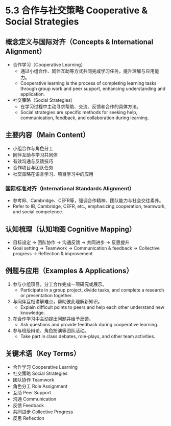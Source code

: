 # 5.3 合作与社交策略 Cooperative & Social Strategies

## 概念定义与国际对齐（Concepts & International Alignment）

- 合作学习（Cooperative Learning）
  - 通过小组合作、同伴互助等方式共同完成学习任务，提升理解与应用能力。
  - Cooperative learning is the process of completing learning tasks through group work and peer support, enhancing understanding and application.
- 社交策略（Social Strategies）
  - 在学习过程中主动寻求帮助、交流、反馈和合作的具体方法。
  - Social strategies are specific methods for seeking help, communication, feedback, and collaboration during learning.

## 主要内容（Main Content）

- 小组合作与角色分工
- 同伴互助与学习共同体
- 有效沟通与反馈技巧
- 合作项目与团队任务
- 社交策略在语言学习、项目学习中的应用

### 国际标准对齐（International Standards Alignment）

- 参考IB、Cambridge、CEFR等，强调合作精神、团队能力与社会交往素养。
- Refer to IB, Cambridge, CEFR, etc., emphasizing cooperation, teamwork, and social competence.

## 认知梳理（认知地图 Cognitive Mapping）

- 目标设定 → 团队协作 → 沟通反馈 → 共同进步 → 反思提升
- Goal setting → Teamwork → Communication & feedback → Collective progress → Reflection & improvement

## 例题与应用（Examples & Applications）

1. 参与小组项目，分工合作完成一项研究或展示。
   - Participate in a group project, divide tasks, and complete a research or presentation together.
2. 与同伴互相讲解难点，帮助彼此理解新知识。
   - Explain difficult points to peers and help each other understand new knowledge.
3. 在合作学习中主动提出问题并给予反馈。
   - Ask questions and provide feedback during cooperative learning.
4. 参与班级辩论、角色扮演等团队活动。
   - Take part in class debates, role-plays, and other team activities.

## 关键术语（Key Terms）

- 合作学习 Cooperative Learning
- 社交策略 Social Strategies
- 团队协作 Teamwork
- 角色分工 Role Assignment
- 互助 Peer Support
- 沟通 Communication
- 反馈 Feedback
- 共同进步 Collective Progress
- 反思 Reflection

